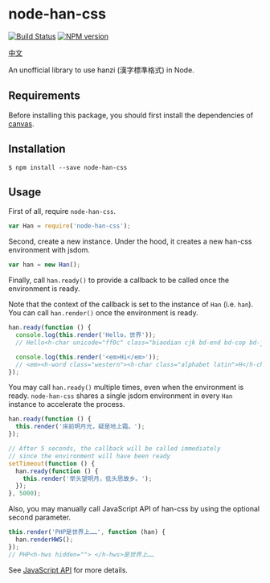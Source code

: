 # node-han-css

[![Build Status](https://travis-ci.org/lujjjh/node-han-css.svg?branch=master)](https://travis-ci.org/lujjjh/node-han-css)
[![NPM version](https://img.shields.io/npm/v/node-han-css.svg)](https://www.npmjs.com/package/node-han-css)

[中文](README-zh-CN.md)

An unofficial library to use hanzi (漢字標準格式) in Node.

## Requirements

Before installing this package, you should first install the dependencies of [canvas][node-canvas].

## Installation

    $ npm install --save node-han-css

## Usage

First of all, require `node-han-css`.

```js
var Han = require('node-han-css');
```

Second, create a new instance. Under the hood, it creates a new han-css
environment with jsdom.

```js
var han = new Han();
```

Finally, call `han.ready()` to provide a callback to be called once
the environment is ready.

Note that the context of the callback is set to the instance of `Han`
(i.e. `han`). You can call `han.render()` once the environment is
ready.

```js
han.ready(function () {
  console.log(this.render('Hello，世界'));
  // Hello<h-char unicode="ff0c" class="biaodian cjk bd-end bd-cop bd-jiya bd-hangable"><h-inner>，</h-inner></h-char>世界

  console.log(this.render('<em>Hi</em>'));
  // <em><h-word class="western"><h-char class="alphabet latin">H</h-char><h-char class="alphabet latin">i</h-char></h-word></em>
});
```

You may call `han.ready()` multiple times, even when the environment
is ready. `node-han-css` shares a single jsdom environment in every
`Han` instance to accelerate the process.

```js
han.ready(function () {
  this.render('床前明月光，疑是地上霜。');
});

// After 5 seconds, the callback will be called immediately
// since the environment will have been ready
setTimeout(function () {
  han.ready(function () {
    this.render('举头望明月，低头思故乡。');
  });
}, 5000);
```

Also, you may manually call JavaScript API of han-css by using the
optional second parameter.

```js
this.render('PHP是世界上……', function (han) {
  han.renderHWS();
});
// PHP<h-hws hidden=""> </h-hws>是世界上……
```

See [JavaScript API][hanzi-js-api] for more details.

[node-canvas]: https://github.com/Automattic/node-canvas#installation
[hanzi-js-api]: https://css.hanzi.co/manual/js-api
